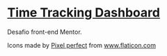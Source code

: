# [Time Tracking Dashboard](https://www.frontendmentor.io/challenges/time-tracking-dashboard-UIQ7167Jw)

Desafio front-end Mentor.

<div>Icons made by <a href="https://www.flaticon.com/authors/pixel-perfect" title="Pixel perfect">Pixel perfect</a> from <a href="https://www.flaticon.com/" title="Flaticon">www.flaticon.com</a></div>